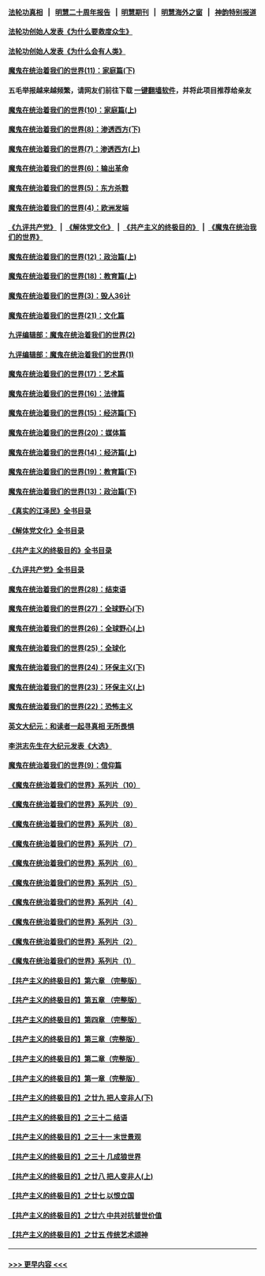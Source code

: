 #### [法轮功真相](https://github.com/gfw-breaker/truth/blob/master/README.md?t=0) &nbsp;&nbsp;|&nbsp;&nbsp; [明慧二十周年报告](https://github.com/gfw-breaker/mh-reports/blob/master/README.md?t=0) &nbsp;&nbsp;|&nbsp;&nbsp;[明慧期刊](https://github.com/gfw-breaker/mh-qikan) &nbsp;&nbsp;|&nbsp;&nbsp; [明慧海外之窗](https://github.com/gfw-breaker/mh-news/blob/master/README.md?t=0) &nbsp;&nbsp;|&nbsp;&nbsp; [神韵特别报道](https://github.com/gfw-breaker/mh-news/blob/master/shenyun.md?t=0)
#### [法轮功创始人发表《为什么要救度众生》](../pages/nsc422/n13975246.md?t=06091543) 
#### [法轮功创始人发表《为什么会有人类》](../pages/nsc422/n13912117.md?t=06091543) 
#### [魔鬼在统治着我们的世界(11)：家庭篇(下)](../pages/nsc422/n10440961.md?t=06091543) 
#### 五毛举报越来越频繁，请网友们前往下载 [一键翻墙软件](https://github.com/gfw-breaker/ssr-accounts)，并将此项目推荐给亲友
#### [魔鬼在统治着我们的世界(10)：家庭篇(上)](../pages/nsc422/n10435448.md?t=06091543) 
#### [魔鬼在统治着我们的世界(8)：渗透西方(下)](../pages/nsc422/n10429603.md?t=06091543) 
#### [魔鬼在统治着我们的世界(7)：渗透西方(上)](../pages/nsc422/n10426013.md?t=06091543) 
#### [魔鬼在统治着我们的世界(6)：输出革命](../pages/nsc422/n10421536.md?t=06091543) 
#### [魔鬼在统治着我们的世界(5)：东方杀戮](../pages/nsc422/n10417707.md?t=06091543) 
#### [魔鬼在统治着我们的世界(4)：欧洲发端](../pages/nsc422/n10414890.md?t=06091543) 
#### [《九评共产党》](https://github.com/begood0513/9ping.md/blob/master/README.md) &nbsp;|&nbsp; [《解体党文化》](../../../../jtdwh.md/blob/master/README.md)  &nbsp;|&nbsp; [《共产主义的终极目的》](../../../../gczydzjmd.md/blob/master/README.md) &nbsp;|&nbsp; [《魔鬼在统治我们的世界》](../../../../mgztzwmdsj.md/blob/master/README.md) 
#### [魔鬼在统治着我们的世界(12)：政治篇(上)](../pages/nsc422/n10444576.md?t=06091543) 
#### [魔鬼在统治着我们的世界(18)：教育篇(上)](../pages/nsc422/n10526970.md?t=06091543) 
#### [魔鬼在统治着我们的世界(3)：毁人36计](../pages/nsc422/n10411583.md?t=06091543) 
#### [魔鬼在统治着我们的世界(21)：文化篇](../pages/nsc422/n10597706.md?t=06091543) 
#### [九评编辑部：魔鬼在统治着我们的世界(2)](../pages/nsc422/n10410036.md?t=06091543) 
#### [九评编辑部：魔鬼在统治着我们的世界(1)](../pages/nsc422/n10406825.md?t=06091543) 
#### [魔鬼在统治着我们的世界(17)：艺术篇](../pages/nsc422/n10499093.md?t=06091543) 
#### [魔鬼在统治着我们的世界(16)：法律篇](../pages/nsc422/n10485969.md?t=06091543) 
#### [魔鬼在统治着我们的世界(15)：经济篇(下)](../pages/nsc422/n10469975.md?t=06091543) 
#### [魔鬼在统治着我们的世界(20)：媒体篇](../pages/nsc422/n10586579.md?t=06091543) 
#### [魔鬼在统治着我们的世界(14)：经济篇(上)](../pages/nsc422/n10457370.md?t=06091543) 
#### [魔鬼在统治着我们的世界(19)：教育篇(下)](../pages/nsc422/n10564808.md?t=06091543) 
#### [魔鬼在统治着我们的世界(13)：政治篇(下)](../pages/nsc422/n10448270.md?t=06091543) 
#### [《真实的江泽民》全书目录](../pages/nsc422/n13721399.md?t=06091543) 
#### [《解体党文化》全书目录](../pages/nsc422/n13721157.md?t=06091543) 
#### [《共产主义的终极目的》全书目录](../pages/nsc422/n13721048.md?t=06091543) 
#### [《九评共产党》全书目录](../pages/nsc422/n13708085.md?t=06091543) 
#### [魔鬼在统治着我们的世界(28)：结束语](../pages/nsc422/n10936246.md?t=06091543) 
#### [魔鬼在统治着我们的世界(27)：全球野心(下)](../pages/nsc422/n10928319.md?t=06091543) 
#### [魔鬼在统治着我们的世界(26)：全球野心(上)](../pages/nsc422/n10900318.md?t=06091543) 
#### [魔鬼在统治着我们的世界(25)：全球化](../pages/nsc422/n10788205.md?t=06091543) 
#### [魔鬼在统治着我们的世界(24)：环保主义(下)](../pages/nsc422/n10695307.md?t=06091543) 
#### [魔鬼在统治着我们的世界(23)：环保主义(上)](../pages/nsc422/n10688613.md?t=06091543) 
#### [魔鬼在统治着我们的世界(22)：恐怖主义](../pages/nsc422/n10614727.md?t=06091543) 
#### [英文大纪元：和读者一起寻真相 无所畏惧](../pages/nsc422/n12542027.md?t=06091543) 
#### [李洪志先生在大纪元发表《大选》](../pages/nsc422/n12534746.md?t=06091543) 
#### [魔鬼在统治着我们的世界(9)：信仰篇](../pages/nsc422/n10432159.md?t=06091543) 
#### [《魔鬼在统治着我们的世界》系列片（10）](../pages/nsc422/n12292670.md?t=06091543) 
#### [《魔鬼在统治着我们的世界》系列片（9）](../pages/nsc422/n12290859.md?t=06091543) 
#### [《魔鬼在统治着我们的世界》系列片（8）](../pages/nsc422/n12287445.md?t=06091543) 
#### [《魔鬼在统治着我们的世界》系列片（7）](../pages/nsc422/n12283425.md?t=06091543) 
#### [《魔鬼在统治着我们的世界》系列片（6）](../pages/nsc422/n12282314.md?t=06091543) 
#### [《魔鬼在统治着我们的世界》系列片（5）](../pages/nsc422/n12281419.md?t=06091543) 
#### [《魔鬼在统治着我们的世界》系列片（4）](../pages/nsc422/n12274024.md?t=06091543) 
#### [《魔鬼在统治着我们的世界》系列片（3）](../pages/nsc422/n12271322.md?t=06091543) 
#### [《魔鬼在统治着我们的世界》系列片（2）](../pages/nsc422/n12269049.md?t=06091543) 
#### [《魔鬼在统治着我们的世界》系列片（1）](../pages/nsc422/n12267575.md?t=06091543) 
#### [【共产主义的终极目的】第六章 （完整版）](../pages/nsc422/n11428913.md?t=06091543) 
#### [【共产主义的终极目的】第五章 （完整版）](../pages/nsc422/n11428912.md?t=06091543) 
#### [【共产主义的终极目的】第四章 （完整版）](../pages/nsc422/n11428907.md?t=06091543) 
#### [【共产主义的终极目的】第三章（完整版）](../pages/nsc422/n11428848.md?t=06091543) 
#### [【共产主义的终极目的】第二章（完整版）](../pages/nsc422/n11428831.md?t=06091543) 
#### [【共产主义的终极目的】第一章（完整版）](../pages/nsc422/n11417651.md?t=06091543) 
#### [【共产主义的终极目的】之廿九 把人变非人(下)](../pages/nsc422/n11344140.md?t=06091543) 
#### [【共产主义的终极目的】之三十二 结语](../pages/nsc422/n11360535.md?t=06091543) 
#### [【共产主义的终极目的】之三十一 末世景观](../pages/nsc422/n11351129.md?t=06091543) 
#### [【共产主义的终极目的】之三十 几成狼世界](../pages/nsc422/n11348280.md?t=06091543) 
#### [【共产主义的终极目的】之廿八 把人变非人(上)](../pages/nsc422/n11340492.md?t=06091543) 
#### [【共产主义的终极目的】之廿七 以恨立国](../pages/nsc422/n11336944.md?t=06091543) 
#### [【共产主义的终极目的】之廿六 中共对抗普世价值](../pages/nsc422/n11324785.md?t=06091543) 
#### [【共产主义的终极目的】之廿五 传统艺术颂神](../pages/nsc422/n11296396.md?t=06091543) 

----
#### [ >>> 更早内容 <<< ](../indexes/nsc422-earlier.md)
